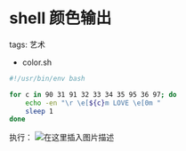 #  shell 颜色输出
tags: 艺术

 - color.sh

```bash
#!/usr/bin/env bash

for c in 90 31 91 32 33 34 35 95 36 97; do
	echo -en "\r \e[${c}m LOVE \e[0m "
	sleep 1
done
```
执行：
![在这里插入图片描述](https://img-blog.csdnimg.cn/4bec930a0d174b0ca166eb90a02da901.gif#pic_center)

